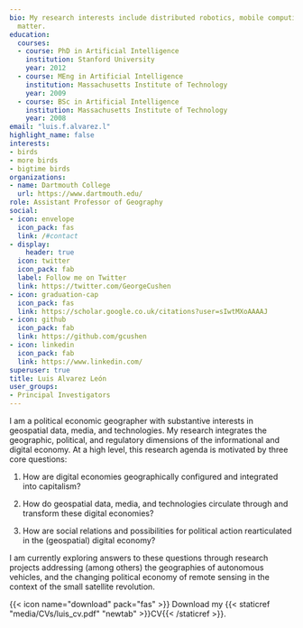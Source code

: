 ```yaml
---
bio: My research interests include distributed robotics, mobile computing and programmable
  matter.
education:
  courses:
  - course: PhD in Artificial Intelligence
    institution: Stanford University
    year: 2012
  - course: MEng in Artificial Intelligence
    institution: Massachusetts Institute of Technology
    year: 2009
  - course: BSc in Artificial Intelligence
    institution: Massachusetts Institute of Technology
    year: 2008
email: "luis.f.alvarez.l"
highlight_name: false
interests:
- birds
- more birds
- bigtime birds
organizations:
- name: Dartmouth College
  url: https://www.dartmouth.edu/
role: Assistant Professor of Geography
social:
- icon: envelope
  icon_pack: fas
  link: /#contact
- display:
    header: true
  icon: twitter
  icon_pack: fab
  label: Follow me on Twitter
  link: https://twitter.com/GeorgeCushen
- icon: graduation-cap
  icon_pack: fas
  link: https://scholar.google.co.uk/citations?user=sIwtMXoAAAAJ
- icon: github
  icon_pack: fab
  link: https://github.com/gcushen
- icon: linkedin
  icon_pack: fab
  link: https://www.linkedin.com/
superuser: true
title: Luis Alvarez León
user_groups:
- Principal Investigators
---
```


I am a political economic geographer with substantive interests in geospatial data, media, and technologies. My research integrates the geographic, political, and regulatory dimensions of the informational and digital economy. At a high level, this research agenda is motivated by three core questions:

1) How are digital economies geographically configured and integrated into capitalism?

2) How do geospatial data, media, and technologies circulate through and transform these digital economies?

3) How are social relations and possibilities for political action rearticulated in the (geospatial) digital economy?

I am currently exploring answers to these questions through research projects addressing (among others) the geographies of autonomous vehicles, and the changing political economy of remote sensing in the context of the small satellite revolution.

{{< icon name="download" pack="fas" >}} Download my {{< staticref "media/CVs/luis_cv.pdf" "newtab" >}}CV{{< /staticref >}}.
